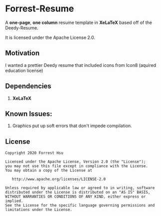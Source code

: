 Forrest-Resume
=========================

A **one-page**, **one column** resume template in **XeLaTeX** based off of the Deedy-Resume.

It is licensed under the Apache License 2.0.

## Motivation

I wanted a prettier Deedy resume that included icons from Icon8 (aquired education license)


## Dependencies

1. **XeLaTeX**

## Known Issues:

1. Graphics put up soft errors that don't impede compilation.

## License
    Copyright 2020 Forrest Hsu

    Licensed under the Apache License, Version 2.0 (the "License");
    you may not use this file except in compliance with the License.
    You may obtain a copy of the License at

       http://www.apache.org/licenses/LICENSE-2.0

    Unless required by applicable law or agreed to in writing, software
    distributed under the License is distributed on an "AS IS" BASIS,
    WITHOUT WARRANTIES OR CONDITIONS OF ANY KIND, either express or implied.
    See the License for the specific language governing permissions and
    limitations under the License.
